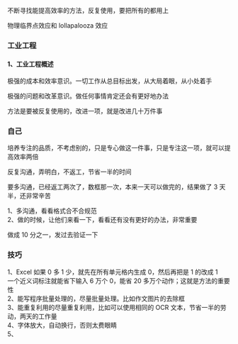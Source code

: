 
不断寻找能提高效率的方法，反复使用，要把所有的都用上  

物理临界点效应和 lollapalooza 效应  

### 工业工程  

#### 1、工业工程概述
极强的成本和效率意识。一切工作从总目标出发，从大局着眼，从小处着手  

极强的问题和改革意识。做任何事情肯定还会有更好地办法  

方法是要被反复使用的，改进一项，就是改进几十万件事  




### 自己  

培养专注的品质，不考虑别的，只是专心做这一件事，只是专注这一项，就可以提高效率两倍  

反复沟通，弄明白，不返工，节省一半的时间  

要多沟通，已经返工两次了，数框那一次，本来一天可以做完的，结果做了 3 天半，还非常辛苦  

1、多沟通，看看格式合不合规范  
2、做的时候，让他们来看一下，看看还有没有更好的办法，非常重要  

做成 10 分之一，发过去验证一下  




### 技巧  

1、Excel 如果 0 多 1 少，就先在所有单元格内生成 0，然后再把是 1 的改成 1  
一个近义词标注就能省下输入 6 万个 0，能省 20 多万个动作；这就是方法的重要性  
2、能写程序批量处理的，尽量批量处理。比如作文图片的去除框  
3、能重复利用的尽量重复利用，比如可以使用相同的 OCR 文本，节省一半的劳动，两天的工作量  
4、字体放大，自动换行，否则太费眼睛    
5、


